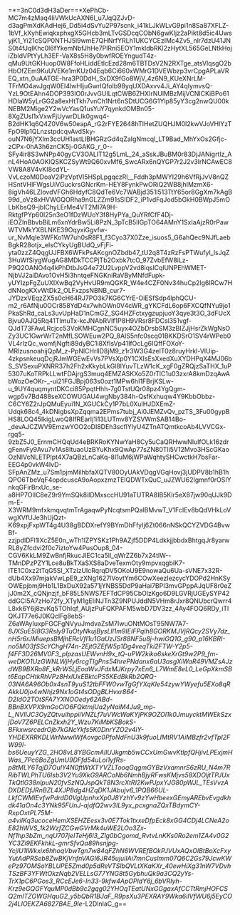 =*=3nC0d3dH3aDer==*XePhCb-MC7m4zMaq4IiVWkUcAXN6l_u7JqQZJvD-d3agPmXdKAdHej6_Dd5i4dSvYu2P97scnk_i41kLJkWLvG9pi1n8Sa87XFLZ-1bVf_kXyhEwiqkxphxgX5GHcb3mLTvGSDcqCObN6gwKIjz2aPikt8d5ic4UwsyjK1_Yi21cSQP0NTHJ5l9wmE7QHNrfYRLh1UKCYCEzIMc4Zv5_nlr7dzU41JNS0t4fJqIKhc0l6fYkemNbfJhHe7PlRni5EOY1mkldbRKl2zHytXL565GeLNtkHojiZbldVPtYyLh3EF-VaX8s5H8y0bwfROEYngudT4z-qMu9UtGKHuop0W8FfoHLiddEtlcEzd28m6TBTDsV2N2RXTge_atsVlqsgO2bHbOfZEm9KuUVEKe1mKUz04Eqb6Ci660xWMrG1DVEWbzp3vrCpgAPLaVREQ_xtn_0uAATGE-hra3P0DdH_SxDX9fGo8WjV_4z6N9_KUeXNrLM-TFrMO4avJgqW0EI4lwHljuGwrIQfolb98yqUXDAxvv4Ji_AY4qIymvsQ-YzL9OtEAhn4DOP393lO0rJvvGUILqtCWB6ZHXIrNUlMBzMijVCNICKiBPo61HDIaW5yLrGG2a8exHtTkh7vnCh1Nrt6nSDtUCG6G1Ylp85yY3cg2nwQU00kNEBM2Mige2Y2wVcYasQ1usYuY7qynkdOMBn05-8XgZUsl1xVxwFjUywrDLIk0gwq4-B2dHK1q6Q4Z0V6w50eapA_rG2rFYE2648hTIHetZUQHJM0l2kwVJoVHlYzTFpO9Ip1QLnzstpdcqvAvdSky-ouN7N6jYXIm3ccUH1astLIBHGRzGd4qZaIgNmcql_LT9Bad_MhYxOs2Gfjc-zCPx-0hA3h6znCK5j-0GAKG_r_0--SFy4ir8S3wNPp40gyCV3OALIT12g5LmL_24_aSskJBuBM0r83DjJANigrtlz_AnL4HoA0AOKlQSKCZSyWt9Q60xvMf6_SwcARx6nQYGP7r2J2v3lrNCAwEC8VW8A8V4vKI8cdYL-VvLczoM0DoaV2iPzVptVI5HSpLpgqczRl__Fddh3pMWYI29h6VfRjJvV8nQZHSntVHlFWgsUiVGuckrsGNcrKm-HEY8FynkPwORiQ2WB8jhIMzmX6-8igVh46LZlovdVFGh6HdyfC8QdTe6Vc7WABjd351l513TtY65or8GgXm7kAgB99d_oVz8xHVWGQORha9nGLZZm91sSIDF2_iP1vdFqJod5bGkH0BWpJ5mOLbKbsQ9-jblChyLErMe4VT2MI7A9H-RktgfPYp60I25n3eO1fDzWUoY3f8HyPYa_QuYRfCfF4Dj-iEOZInBbvbBiLm6xnYdrBw5Li8PzN_3pTcB5lIGpTO64AMnY1SxIaAjzR0rPawWTVMkYXBLNKE39OqyxiGgvfw-ur_NvMqle3WFKo1W7uh0sR8F1_f3Cyo37X0Zze_isuos5_G6ahQec9NJfLaebBgkR28otjx_eIsCYkyUgBUdQ_vFjFi-yta0zzZ4QqgUJFBX6WFkPsAKcgnOZbdb47_tU2q8T4zRzFsPTWufyl_lsJqZ3HuWfSiygWugAG8MDkTCCPjTb2Oxbk7tcO_97ZvbEfW8iLz-P9Q2OANO4q4kPhDtbJsG4e72U2LvppV2vd8iqslCqlUNPEhWMET-NjbVJ2aiDAvo1OvH5i3hntqeFNGKniRaVByMNfdFupk-yUYIzpFgZuUXIXwBq2VyHvUR9mQGKR_W4e4CZF0Nv34huCp2lg6lRCw7HdNNogKXvWtDk2_OLFxzpsNBNB_cur7-JYDzxVEqzZX5s0cH64RJ7PO3k7KG6CYrE-OiESfSdp4lphQCU-m2_r6AfNju0OCr858YdD4x7whOWn0V4cWR_gYKCFdL6op6FXCQfNYu9jo1PkaShRd_caLs3uvUpHaD1nCmGZ_SG4HZFctxygzupjuoY3qye3t3O_3dFUcXBjvu0AJQ5Rq41TImuTx-kcJNAbRVIf1P8H9VRsr8FDCsl351vgf-QJdT73FAwLRcjcc53VoKMHCgnNC5uyx4OZbDrsbSM3zBIZJjHsrZkWgNsOZy3UC1GwrWrT2nMfLSOWEuw2PQ_8AIS5nfc0scq01BKKDSrO1SV4rWPeb0VL4rIzQc_womfjNgfti89dyBC1i8XfIsVp41IfOcLg6IQffFOXoY-MRlzusnoahijQpM_z-PpNlCHrllD8jM9_z1r3W3G4zeIT0z8ruyHrkl-VlUip-4zkpsnkeuqDcjRJmWGEwEvVs7PVsXp0Y1CXIsEsXxedXuXYDHPqX4MJ06bS_SVSexuPXNRR37h2Fh2xKkybLkGl8lYuvTLzW1cK_xgF0gZRQjzSaTHX_1uP5307uKoTRPkLLwtFDAjrgS3muq4EMZASKXo5Z0rTlC1u03zxrA8kmDzqAwAbWozOeOKr-_-ui21FGJBpj063s0ozt1MPw6hI1FBrjKSLw-u_9UY4quqmyntDKCci85PpqtHhh-7g0TstUQr08pz4YgQgm-wgp5v7Bd488seXCOWUGAU4wgNby384h-QsfKxhuqw4Y9KbbObbz-C6CY6Z2rJpQMuEyui1N_XGUCkCy1P7bL0XuIHJDXEmZ-Udqk68c4_4kDNigbsXpZqqma2EPms7tubj_Ai0JEMZvQv_pzTS_3Fu00gypBHS8LOQ45IkigLwoQ8IfREarIj1i13LUTmv8YZSVWmSAB14Bo-_devAJCZWV9EmzwYOO2oDI8DEh3scflYlyU4ZTnATQmtkcoAb4LVVCGx-rgq5-9zbZ5J0_ErnmCHQqUd4eBRKRoKYNwYaH8Cy5uCaQRHwwNIulfOLk16zdrgFenvFy9Avu7v1As8ItuaoUzBYuKhx9QwAp77sZN80Tli5V12Mvo3HScGKaoOzNIVcNLETPlpt4X7aQBzLnCaKq-8I1uM6jWPaWqhtySHCwctkH7bsFar-EEG4p0vkW4IvD-SFpAnZMz_u7Sm1pjmMilhbfaXQTV80OyUAkVDqgVGqHovj3jUDPV8b1hB1hQPO6TbeVqF4opdcuscA9oAopxzmzTElQDWTxQuC_uJZWU62Igmnf0rOSIYnkqGFirBrxUc_se-a8HP7OlIC8eZ9r9YmSQk8ilDMxsccHU91aTUTRA8IB5Klr5eX87jw90qUJk9Dm-E-X3WRM9mfxkmqvqtmTrAgaqwPyNcqtsmPQalBMvwT_V1FcIEv8bQdVHkLoVwgXVfUJe3hUjQzt-K69xpjFxpWT4g4U38gBDDXrefY9BYmDhFfyIj6Zt066nNSkQCYZVDG4BvwBf-zzjpdlDFl1IXcZ5E0n_wTh1lZPYSKz1Ph9AZjf5DDP4LdkkjjbbdxBhtgqJr8yarwRL8yZfcdvi2f0c7iztoYw4PusOup8_04-CGV6KkLM9ZwBnfjRkucJIEC1ca5ll_qWrZZ6b7x24tlW--TMnDPzPZY1Lce8uBkTXaSXS8aDveTexmOty9mpvxqgbiK7-ITE1C0xz2tTqG5Sl_XTzIzUIcRqrqDV5OKoU9E9nowaQu6Ua-sVNE7x32R-dUb4Xx97mjakVwLpE9_zXNg1627lVoytYm6COwXeezIezcycYDOPd2HnKSyOWEpjbmj9Hb1L1BxDuX92a571jYNBS5DdP9aHai7BPI3mvGPppAJqUF8r0eZjJ0m2X_cQNjnzjf_bF85L5NWS7EFTdCP95CbOlzKgo6D9LGVRjUGEySYP42ddGCI5A7zHo72fy_XTyM1gEIiNJTn3Z9NPUJddN5VHm8rJxr8QNUbcrQwrr4L8xk6Y6j8zvKq5TOhIqf_AUjzPuFQKPAFM5wbD7DV3zz_4Ay4FOQ6RDy_iTlQKJT77e6J0KQclFg8ebS-Z6aWAyIuxpFGCFgNVyuJmdvaZsM7IwuONtMOsT95NW7A7-_8JXSuE5I8G3RsIy9TuOtyNkujBysLll1m9IEIFPqlh8GORKMJVjRQcy2SVy7dz_nH5r6rJMiuepsBMjhERcVfI1u1GaUzJSr88NF5u8j-hwiGQ1G_g90_p16KBRI-no5MO3fSScYChgH74n-2EjtGZEfW5p1Dg4veqTki2FTW-Y2p5-f4FF3D26MV0F3_pIpzasUEWvnH9x_tQ-uPW2kiko6skeXrGt9w2P9_fm-weDKO1UzGWNLWjHy6rcgTIgPns54hrePNdanx6aU3asgXiWaR49VMZsAJzdWB9BXRo8F_kRrW5LjEoaWvJFdxMJKrpy7xEn6_L7WmE8eL0_LeGpXkmSBt6EapCHtkRhVPz8HxlUxEBktcPS5KEdBkRb2QRQ-03NA6A96Ob0x4snT9yuS12tbFFW0vwTgGfYXqKIe54zywYWyefu5EXo8qRAkkU0jo4wNhjz9Nx1oGt4sODgBLHvxr864-D2IdO2TOtSFA7YXNOOedy62ABd-BBnBXVPX9mGoCiO6FQktmjUa2yNaiM4Ju9_mp-L_NVlIJC3OyZQtvuihppiiVNZLf7uVWcWaKYjPK9OZOl1k0JmuycktMWEkSzxjDoV7Z6PELCnZkxh2Y_Wzu7KiMbKSBokS-BFkxwsrcedrOjb7kGNcYkfs5K0DnrYZO2v4iY-YHDEXRRKDLWrNwwlWfAovgc0PfoNdFnU3k9fuoLIMtRV1AiMBzfr2vfTpI2FW99l-bs6UeuyYZG_2HO8vL8YBGcmAllUJkgmb5wCCxUmGwvKtIpfQHjivLPExjmHWas_7Pc6BoZgUmU9DFfd54uLoi1yfRs-p8tMLY6TqjD7OuIY4N0ftWtXTYVZLTooqGqgmGYBzVxamnrS6zRU_N4m7RRibTWLPhTU6Isb3V2Yu9XkG9ARCoNb6NmhBjyRFwsKMjvs58XDOljtTPJUxTkQtlG38nlpuN20fvSzNQJspQkT8N3rcXtRI2KwPJpxYJG80pWJL_TEsVvzADXDEDfJRnBZL4XJP8dg4HZqDK1JAbujv6_1PQB66UL-LkfCWMlEvfwPdrdD0VgUpnhxXp0J8YzhYv9zYwHbeexGEmyAREbvEvgdkhdk41aOn4c3YNk95FUnJ-ajdfQ2wv3lL9yx_pcxgnaZQxTBdymCY-RxpOxtPL75M-a4viIKq3ucoceHemXSEHZEesx3v0E7Tok1txxeDfpEck8xGG4CDj4LCNeA2oE82hWVS_1k2WzfZCGwGVrMk4uWE2LOo3Zx-Nf1hp3bZm_nqU707jeITeHj6l3_Zlg0bCgomd_RvtvLnKKs0Ro2em1ZA4v0G2YC3Zi9EKFkhkL-gmrSfvQa89hsnjpg-YcjIU1IWkxix6hhoqVbwTgn7w84qFZhN6WVREfBOkPJVUxAQxOlBtBoXcFxyYutAdPRSeb8ZwBKjVnfnVAGI6JR45ujuiIAi7mnCuslmm07Q6C2Gs79JcwKWePz97OMSoYBLUPE5Zmd0p5dReVTSlbQVLtXKaKXr_40ewHiXg31nW7VDvhTSzBF3YFWtOkzNqb2VELLsG77YNG8t5GybhuQk9a3CQ2yYs-TrX1pC6PGos3_RCcEJe6-In33-9kfw4ApOPldY6j_6bVRIyh-Krz9eGQGFYquMP0dBb9c2gqg02YHOqTEatUNxGGgaxAfCCTtRmjHOFCSQ2mITZOWGHquG2_y5bQbR1BJaF_R9psXu3PEXRAY9Wka6ilVfWU6j5EyCO2j4LIOEKZA6827BAE_9le_-L2DlnIaC_g==